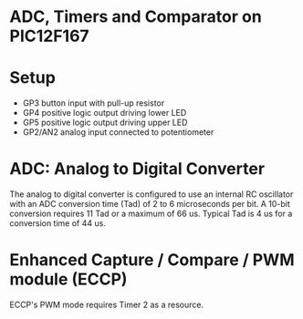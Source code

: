 # ADC, Timers and Comparator on PIC12F167

# Setup
- GP3 button input with pull-up resistor
- GP4 positive logic output driving lower LED
- GP5 positive logic output driving upper LED
- GP2/AN2 analog input connected to potentiometer

# ADC: Analog to Digital Converter
The analog to digital converter is configured to use
an internal RC oscillator with an ADC conversion
time (Tad) of 2 to 6 microseconds per bit. A 10-bit conversion
requires 11 Tad or a maximum of 66 us. Typical Tad is 4 us for
a conversion time of 44 us.

# Enhanced Capture / Compare / PWM module (ECCP)
ECCP's PWM mode requires Timer 2 as a resource.


